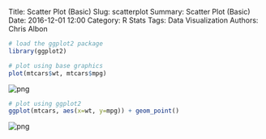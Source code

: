 Title: Scatter Plot (Basic)
Slug: scatterplot
Summary: Scatter Plot (Basic)
Date: 2016-12-01 12:00
Category: R Stats
Tags: Data Visualization
Authors: Chris Albon




```R
# load the ggplot2 package
library(ggplot2)
```


```R
# plot using base graphics
plot(mtcars$wt, mtcars$mpg)
```


![png]({filename}/images/scatterplot_files/scatterplot_2_0.png)



```R
# plot using ggplot2
ggplot(mtcars, aes(x=wt, y=mpg)) + geom_point()
```









![png]({filename}/images/scatterplot_files/scatterplot_3_1.png)
